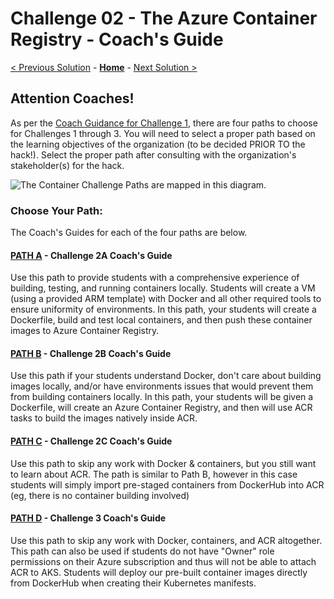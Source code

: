 # Challenge 02 - The Azure Container Registry - Coach's Guide

[< Previous Solution](./Solution-01.md) - **[Home](./README.md)** - [Next Solution >](./Solution-03.md)

## Attention Coaches!

 As per the [Coach Guidance for Challenge 1](./Solution-01.md), there are four paths to choose for Challenges 1 through 3. You will need to select a proper path based on the learning objectives of the organization (to be decided PRIOR TO the hack!). Select the proper path after consulting with the organization's stakeholder(s) for the hack.

![The Container Challenge Paths are mapped in this diagram.](../Images/wth-container-challenge-paths.png 'Container Challenge Paths')

### Choose Your Path:

The Coach's Guides for each of the four paths are below.

#### [PATH A](Solution-02A.md) - Challenge 2A Coach's Guide

 Use this path to provide students with a comprehensive experience of building, testing, and running containers locally. Students will create a VM (using a provided ARM template) with Docker and all other required tools to ensure uniformity of environments. In this path, your students will create a Dockerfile, build and test local containers, and then push these container images to Azure Container Registry.

#### [PATH B](Solution-02B.md) - Challenge 2B Coach's Guide

Use this path if your students understand Docker, don't care about building images locally, and/or have environments issues that would prevent them from building containers locally. In this path, your students will be given a Dockerfile, will create an Azure Container Registry, and then will use ACR tasks to build the images natively inside ACR.

#### [PATH C](Solution-02C.md) - Challenge 2C Coach's Guide

Use this path to skip any work with Docker & containers, but you still want to learn about ACR.  The path is similar to Path B, however in this case students will simply import pre-staged containers from DockerHub into ACR (eg, there is no container building involved)

#### [PATH D](./Solution-03.md) - Challenge 3 Coach's Guide
Use this path to skip any work with Docker, containers, and ACR altogether. This path can also be used if students do not have "Owner" role permissions on their Azure subscription and thus will not be able to attach ACR to AKS.  Students will deploy our pre-built container images directly from DockerHub when creating their Kubernetes manifests.